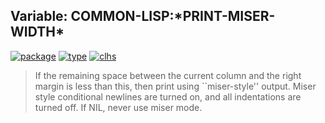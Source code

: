 ## Variable: COMMON-LISP:\*PRINT-MISER-WIDTH\*
[![package](https://img.shields.io/badge/Package-COMMON--LISP-5f9ea0.svg?style=social&colorA=999999)](../) [![type](https://img.shields.io/badge/Type-Variable-5f9ea0.svg?style=social&colorA=999999)](../#variable) [![clhs](https://img.shields.io/badge/CLHS-*PRINT--MISER--WIDTH*-5f9ea0.svg?style=social&colorA=999999)](http://www.lispworks.com/documentation/HyperSpec/Body/v_pr_mis.htm) 

> If the remaining space between the current column and the right margin
> is less than this, then print using ``miser-style'' output. Miser
> style conditional newlines are turned on, and all indentations are
> turned off. If NIL, never use miser mode.

